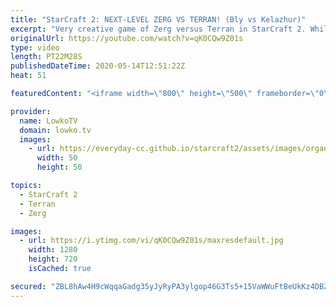 ```yaml
---
title: "StarCraft 2: NEXT-LEVEL ZERG VS TERRAN! (Bly vs Kelazhur)"
excerpt: "Very creative game of Zerg versus Terran in StarCraft 2. While the meta at the highest level of the game for this matchup is very stable currently, Bly is mixing things up. While this game starts off as we see most of the time at the pro level of SC2, Bly quickly follows it up with multiple waves of"
originalUrl: https://youtube.com/watch?v=qK0CQw9Z01s
type: video
length: PT22M28S
publishedDateTime: 2020-05-14T12:51:22Z
heat: 51

featuredContent: "<iframe width=\"800\" height=\"500\" frameborder=\"0\" src=\"https://www.youtube.com/embed/qK0CQw9Z01s\" allow=\"accelerometer; autoplay; encrypted-media; gyroscope; picture-in-picture\" allowfullscreen></iframe>"

provider:
  name: LowkoTV
  domain: lowko.tv
  images:
    - url: https://everyday-cc.github.io/starcraft2/assets/images/organizations/lowko.tv-50x50.jpg
      width: 50
      height: 50

topics:
  - StarCraft 2
  - Terran
  - Zerg

images:
  - url: https://i.ytimg.com/vi/qK0CQw9Z01s/maxresdefault.jpg
    width: 1280
    height: 720
    isCached: true

secured: "ZBL8hAw4H9cWqqaGadg35yJyRyPA3ylgop46G3Ts5+15VaWWuFtBeUkKz4DBZyRpz5QEJOGOEjV1XP7TgTYfY9eZK25+ly6ZtnEuFLxm4iLqN/vwiUIzhA2fAHdD1jhwYLitFg0a89L69zkImLffaXon2ob2jKwev+wfPHWvjjKfn/6wlaPvmmArHEyFAqCwZ4y/wTJWQj5oPlj576lj6/khuHazLFO3S8C/FQbQoMipz9Nrj/9ixlu8ILqb2ST10PqSPWZCJBdNUwUttdwucnqanPIXbC/sBnBHdMn/Me1OjeEHchgPHe4C3+VgwYNi+tiVk8lMdK53gxN+yIDh9Pd2h8OA9EP/ss7foqZ/t1Xvcpim14PhtQZNrSnYim3qcohDBU3CDwFQUiOff4nrTTwK0dOiupi49qkWs8WqT26Di43o1V0PNVvrCO9yw75T;D5IWT3YnEvz9Bv7vcIhr+Q=="
---
```


